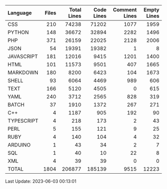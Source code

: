 | Language   |   Files |   Total Lines |   Code Lines |   Comment Lines |   Empty Lines |
|:-----------|--------:|--------------:|-------------:|----------------:|--------------:|
| CSS        |     210 |         74238 |        71202 |            1077 |          1959 |
| PYTHON     |     148 |         36672 |        32894 |            2282 |          1496 |
| PHP        |     371 |         26159 |        22025 |            2128 |          2006 |
| JSON       |      54 |         19391 |        19382 |               1 |             8 |
| JAVASCRIPT |     181 |         12016 |         9415 |            1201 |          1400 |
| HTML       |     101 |         11573 |         9501 |             407 |          1665 |
| MARKDOWN   |     180 |          8200 |         6423 |             104 |          1673 |
| SHELL      |      93 |          6064 |         4469 |             989 |           606 |
| TEXT       |     166 |          5120 |         4505 |               0 |           615 |
| YAML       |     240 |          3712 |         2565 |             828 |           319 |
| BATCH      |      37 |          1910 |         1372 |             267 |           271 |
| C++        |       4 |          1187 |          905 |             192 |            90 |
| TYPESCRIPT |       4 |           218 |          173 |               2 |            43 |
| PERL       |       5 |           155 |          121 |               9 |            25 |
| RUBY       |       4 |           140 |          104 |               4 |            32 |
| ARDUINO    |       1 |            43 |           34 |               2 |             7 |
| SQL        |       1 |            40 |           10 |              22 |             8 |
| XML        |       4 |            39 |           39 |               0 |             0 |
| TOTAL      |    1804 |        206877 |       185139 |            9515 |         12223 |

Last Update: 2023-06-03 00:13:01